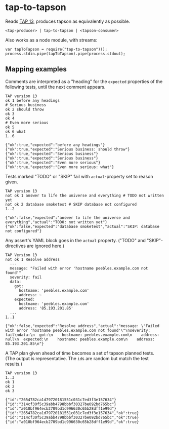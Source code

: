 # tap-to-tapson

Reads [TAP 13][1], produces tapson as equivalently as possible.

    <tap-producer> | tap-to-tapson | <tapson-consumer>

Also works as a node module, with streams:

    var tapToTapson = require("tap-to-tapson")();
    process.stdin.pipe(tapToTapson).pipe(process.stdout);

## Mapping examples

<!-- !test program ./cli.js | head -c -1 -->

Comments are interpreted as a "heading" for the `expected` properties of the
following tests, until the next comment appears.

<!-- !test in simple example -->

    TAP version 13
    ok 1 before any headings
    # Serious business
    ok 2 should throw
    ok 3
    ok 4
    # Even more serious
    ok 5
    ok 6 what
    1..6

<!-- !test out simple example -->

    {"ok":true,"expected":"before any headings"}
    {"ok":true,"expected":"Serious business: should throw"}
    {"ok":true,"expected":"Serious business"}
    {"ok":true,"expected":"Serious business"}
    {"ok":true,"expected":"Even more serious"}
    {"ok":true,"expected":"Even more serious: what"}

Tests marked "TODO" or "SKIP" fail with `actual`-property set to reason given.

<!-- !test in todo-skip -->

    TAP version 13
    not ok 1 answer to life the universe and everything # TODO not written yet
    not ok 2 database smoketest # SKIP database not configured
    1..2

<!-- !test out todo-skip -->

    {"ok":false,"expected":"answer to life the universe and everything","actual":"TODO: not written yet"}
    {"ok":false,"expected":"database smoketest","actual":"SKIP: database not configured"}

Any assert's YAML block goes in the `actual` property. ("TODO" and
"SKIP"-directives are ignored here.)

<!-- !test in yaml-block -->

    TAP Version 13
    not ok 1 Resolve address
      ---
      message: "Failed with error 'hostname peebles.example.com not found'"
      severity: fail
      data:
        got:
          hostname: 'peebles.example.com'
          address: ~
        expected:
          hostname: 'peebles.example.com'
          address: '85.193.201.85'
      ...
    1..1

<!-- !test out yaml-block -->

    {"ok":false,"expected":"Resolve address","actual":"message: \"Failed with error 'hostname peebles.example.com not found'\"\nseverity: fail\ndata:\n  got:\n    hostname: peebles.example.com\n    address: null\n  expected:\n    hostname: peebles.example.com\n    address: 85.193.201.85\n"}

A TAP plan given ahead of time becomes a set of tapson planned tests.  (The
output is representative.  The `id`s are random but match the test results.)

<!-- Egh, don't know how to write a concise shell script to test that, I'll
leave it to the proper unit tests. -->

    TAP version 13
    1..3
    ok 1
    ok 2
    ok 3

<!-- comment just to split the code blocks... -->

    {"id":"2654782ca1d79720181551c031c7ed3f3e157634"}
    {"id":"314cf30f5c39abb4798bbbf30327be092bd765bc"}
    {"id":"a010bf964ecb2709bd1c996630c65b28dff1e99d"}
    {"id":"2654782ca1d79720181551c031c7ed3f3e157634","ok":true}
    {"id":"314cf30f5c39abb4798bbbf30327be092bd765bc","ok":true}
    {"id":"a010bf964ecb2709bd1c996630c65b28dff1e99d","ok":true}

[1]: https://testanything.org/tap-version-13-specification.html
